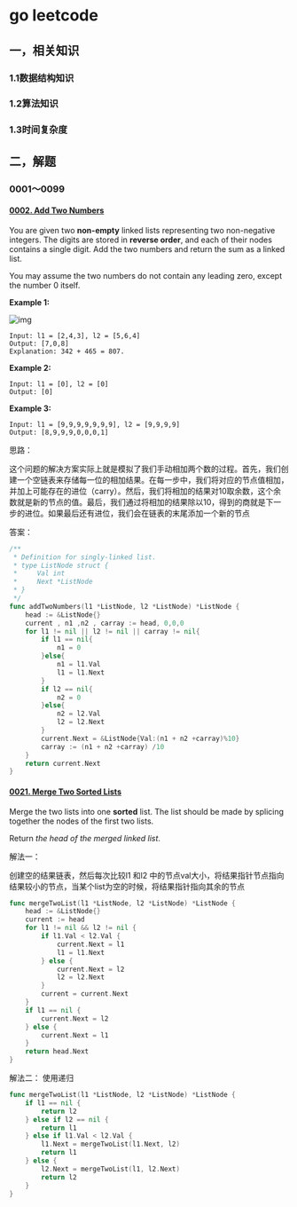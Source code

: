 # go leetcode

## 一，相关知识

### 1.1数据结构知识

### 1.2算法知识

### 1.3时间复杂度

## 二，解题

### 0001～0099

#### [0002. Add Two Numbers](https://leetcode.com/problems/add-two-numbers/)

You are given two **non-empty** linked lists representing two non-negative integers. The digits are stored in **reverse order**, and each of their nodes contains a single digit. Add the two numbers and return the sum as a linked list.

You may assume the two numbers do not contain any leading zero, except the number 0 itself.

**Example 1:**

![img](https://assets.leetcode.com/uploads/2020/10/02/addtwonumber1.jpg)

```
Input: l1 = [2,4,3], l2 = [5,6,4]
Output: [7,0,8]
Explanation: 342 + 465 = 807.
```

**Example 2:**

```
Input: l1 = [0], l2 = [0]
Output: [0]
```

**Example 3:**

```
Input: l1 = [9,9,9,9,9,9,9], l2 = [9,9,9,9]
Output: [8,9,9,9,0,0,0,1]
```

思路：

这个问题的解决方案实际上就是模拟了我们手动相加两个数的过程。首先，我们创建一个空链表来存储每一位的相加结果。在每一步中，我们将对应的节点值相加，并加上可能存在的进位（carry）。然后，我们将相加的结果对10取余数，这个余数就是新的节点的值。最后，我们通过将相加的结果除以10，得到的商就是下一步的进位。如果最后还有进位，我们会在链表的末尾添加一个新的节点

答案：

```go
/**
 * Definition for singly-linked list.
 * type ListNode struct {
 *     Val int
 *     Next *ListNode
 * }
 */
func addTwoNumbers(l1 *ListNode, l2 *ListNode) *ListNode {
    head := &ListNode{}
    current , n1 ,n2 , carray := head, 0,0,0
    for l1 != nil || l2 != nil || carray != nil{
        if l1 == nil{
            n1 = 0
        }else{
            n1 = l1.Val
            l1 = l1.Next
        }
        if l2 == nil{
            n2 = 0
        }else{
            n2 = l2.Val
            l2 = l2.Next
        }
        current.Next = &ListNode{Val:(n1 + n2 +carray)%10}
        carray := (n1 + n2 +carray) /10
    }
    return current.Next
}
```

#### [0021. Merge Two Sorted Lists](https://leetcode.com/problems/merge-two-sorted-lists/)

Merge the two lists into one **sorted** list. The list should be made by splicing together the nodes of the first two lists.

Return *the head of the merged linked list*.



解法一：

创建空的结果链表，然后每次比较l1 和l2 中的节点val大小，将结果指针节点指向结果较小的节点，当某个list为空的时候，将结果指针指向其余的节点

```go
func mergeTwoList(l1 *ListNode, l2 *ListNode) *ListNode {
	head := &ListNode{}
	current := head
	for l1 != nil && l2 != nil {
		if l1.Val < l2.Val {
			current.Next = l1
			l1 = l1.Next
		} else {
			current.Next = l2
			l2 = l2.Next
		}
		current = current.Next
	}
	if l1 == nil {
		current.Next = l2
	} else {
		current.Next = l1
	}
	return head.Next
}
```

解法二： 使用递归

```go
func mergeTwoList(l1 *ListNode, l2 *ListNode) *ListNode {
	if l1 == nil {
		return l2
	} else if l2 == nil {
		return l1
	} else if l1.Val < l2.Val {
		l1.Next = mergeTwoList(l1.Next, l2)
		return l1
	} else {
		l2.Next = mergeTwoList(l1, l2.Next)
		return l2
	}
}
```

